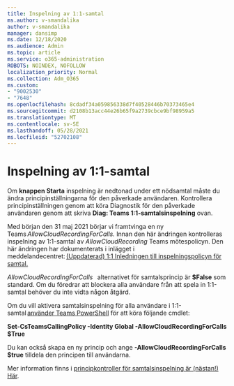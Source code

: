 ```yaml
---
title: Inspelning av 1:1-samtal
ms.author: v-smandalika
author: v-smandalika
manager: dansimp
ms.date: 12/18/2020
ms.audience: Admin
ms.topic: article
ms.service: o365-administration
ROBOTS: NOINDEX, NOFOLLOW
localization_priority: Normal
ms.collection: Adm_O365
ms.custom:
- "9002530"
- "7648"
ms.openlocfilehash: 8cdadf34a059856338d7f40528446b70373465e4
ms.sourcegitcommit: d2108b13acc44e26b65f9a2739cbce9bf98959a5
ms.translationtype: MT
ms.contentlocale: sv-SE
ms.lasthandoff: 05/28/2021
ms.locfileid: "52702108"
---
```

# <a name="11-call-recording"></a>Inspelning av 1:1-samtal

Om **knappen Starta** inspelning är nedtonad under ett nödsamtal måste du ändra principinställningarna för den påverkade användaren. Kontrollera principinställningen genom att köra Diagnostik för den påverkade användaren genom att skriva **Diag: Teams 1:1-samtalsinspelning** ovan.     

Med början den 31 maj 2021 börjar vi framtvinga en ny Teams *AllowCloudRecordingForCalls.* Innan den här ändringen kontrolleras inspelning av 1:1-samtal av *AllowCloudRecording* Teams mötespolicyn. Den här ändringen har dokumenterats i inlägget i meddelandecentret: [(Uppdaterad) 1:1 Inledningen till inspelningspolicyn för samtal.](https://portal.microsoft.com/Adminportal/Home?ref=MessageCenter/:/messages/MC238796)  

*AllowCloudRecordingForCalls*   alternativet för samtalsprincip är **$False** som standard. Om du föredrar att blockera alla användare från att spela in 1:1-samtal behöver du inte vidta någon åtgärd.  

Om du vill aktivera samtalsinspelning för alla användare i 1:1-samtal [använder Teams PowerShell](/microsoftteams/teams-powershell-install) för att köra följande cmdlet: 

**Set-CsTeamsCallingPolicy -Identity Global -AllowCloudRecordingForCalls $True** 

Du kan också skapa en ny princip och ange **-AllowCloudRecordingForCalls** **$true** tilldela den principen till användarna. 

Mer information finns i [principkontroller för samtalsinspelning är (nästan!) Här](https://techcommunity.microsoft.com/t5/microsoft-teams-support/1-1-call-recording-policy-controls-are-almost-here/ba-p/2217668).
